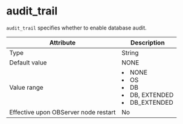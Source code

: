 audit_trail
================================

`audit_trail` specifies whether to enable database audit.


| Attribute | Description |
|------------------|-----------------------------------------------------------------------------------------------------------------------------------------------------------------------------------------------------------------------------------------------|
| Type | String |
| Default value | NONE |
| Value range | <li> NONE   <li> OS   <li> DB   <li> DB, EXTENDED   <li> DB_EXTENDED |
| Effective upon OBServer node restart | No |




